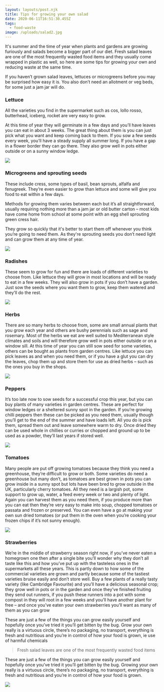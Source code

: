 ```yaml
---
layout: layouts/post.njk
title: Tips for growing your own salad
date: 2020-06-11T16:51:30.455Z
tags:
  - food-waste
image: /uploads/salad2.jpg
---
```


It's summer and the time of year when plants and gardens are growing furiously and salads become a bigger part of our diet. Fresh salad leaves are one of the most frequently wasted food items and they usually come wrapped in plastic as well, so here are some tips for growing your own and reducing waste at the same time.

If you haven’t grown salad leaves, lettuces or microgreens before you may be surprised how easy it is. You also don’t need an allotment or veg beds, for some just a jam jar will do.

### Lettuce

All the varieties you find in the supermarket such as cos, lollo rosso, butterhead, iceberg, rocket are very easy to grow.

At this time of year they will germinate in a few days and you’ll have leaves you can eat in about 3 weeks. The great thing about them is you can just pick what you want and keep coming back to them. If you sow a few seeds every week, you’ll have a steady supply all summer long. If you have a gap in a flower border they can go there. They also grow well in pots either outside or on a sunny window ledge.

![](/uploads/lettuce2.jpg)

### **Microgreens and sprouting seeds**

These include cress, some types of basil, bean sprouts, alfalfa and fenugreek. They’re even easier to grow than lettuce and some will give you food to eat within a few days.

Methods for growing them varies between each but it’s all straightforward, usually requiring nothing more than a jam jar or old butter carton – most kids have come home from school at some point with an egg shell sprouting green cress hair.

They grow so quickly that it's better to start them off whenever you think you’re going to need them. As they're sprouting seeds you don’t need light and can grow them at any time of year.

![](/uploads/microgreens2.png)

### **Radishes**

These seem to grow for fun and there are loads of different varieties to choose from. Like lettuce they will grow in most locations and will be ready to eat in a few weeks. They will also grow in pots if you don’t have a garden. Just sow the seeds where you want them to grow, keep them watered and they’ll do the rest.

![](/uploads/radish.png)

### **Herbs**

There are so many herbs to choose from, some are small annual plants that you grow each year and others are bushy perennials such as sage and rosemary. Most of the herbs we eat are well suited to Mediterranean style climates and soils and will therefore grow well in pots either outside or on a window sill. At this time of year you can still sow seed for some varieties, others can be bought as plants from garden centres. Like lettuce you can pick leaves as and when you need them, or if you have a glut you can dry the leaves, chop them up and store them for use as dried herbs – such as the ones you buy in the shops.

![](/uploads/herbs.png)

### **Peppers**

It’s too late now to sow seeds for a successful crop this year, but you can buy plants of many varieties in garden centres. These are perfect for window ledges or a sheltered sunny spot in the garden. If you’re growing chilli peppers then these can be picked as you need them, usually though you’ll get to the end of the summer and have loads left. All you do is pick them, spread them out and leave somewhere warm to dry. Once dried they can be used whole in chillies or curries or chopped and ground up to be used as a powder, they’ll last years if stored well.

![](/uploads/peppers.jpg)

### **Tomatoes**

Many people are put off growing tomatoes because they think you need a greenhouse, they’re difficult to grow or both. Some varieties do need a greenhouse but many don’t, as tomatoes are best grown in pots you can grow inside in a sunny spot but lots have been bred to grow outside in the UK, particularly cherry tomatoes. All they need is a largish pot, some support to grow up, water, a feed every week or two and plenty of light. Again you can harvest them as you need them, if you produce more than you can eat then they’re very easy to make into soup, chopped tomatoes or passata and frozen or preserved. You can even have a go at making your own sun dried tomatoes (or put them in the oven when you’re cooking your frozen chips if it’s not sunny enough).

![](/uploads/tomatoes.png)

### **Strawberries**

We’re in the middle of strawberry season right now, if you’ve never eaten a homegrown one then after a single bite you’ll wonder why they don’t all taste like this and how you’ve put up with the tasteless ones in the supermarkets all these years. This is partly down to how some of the commercial varieties are grown and partly because some of the tastiest varieties bruise easily and don’t store well. Buy a few plants of a really tasty variety (like Cambridge Favourite) and you’ll have a delicious seasonal crop; they grow well in pots or in the garden and once they’ve finished fruiting they send out runners, if you push these runners into a pot with some compost in they will root in a few weeks and you’ll have another plant for free – and once you’ve eaten your own strawberries you’ll want as many of them as you can grow

These are just a few of the things you can grow easily yourself and hopefully once you’ve tried it you’ll get bitten by the bug. Grow your own really is a virtuous circle, there’s no packaging, no transport, everything is fresh and nutritious and you’re in control of how your food is grown, ie use of harmful chemicals

> Fresh salad leaves are one of the most frequently wasted food items

These are just a few of the things you can grow easily yourself and hopefully once you’ve tried it you’ll get bitten by the bug. Growing your own really is a virtuous circle, there’s no packaging, no transport, everything is fresh and nutritious and you’re in control of how your food is grown.

![](/uploads/strawberries.png)
